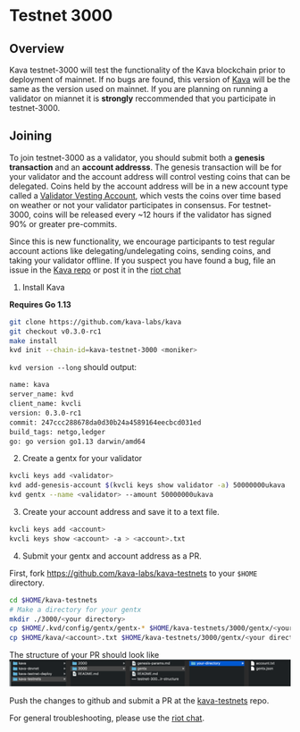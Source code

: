 # Testnet 3000

## Overview
Kava testnet-3000 will test the functionality of the Kava blockchain prior to deployment of mainnet. If no bugs are found, this version of [Kava](https://www.github.com/kava-labs/kava) will be the same as the version used on mainnet. If you are planning on running a validator on miannet it is **strongly** reccommended that you participate in testnet-3000.

## Joining
To join testnet-3000 as a validator, you should submit both a **genesis transaction** and an **account addresss**. The genesis transaction will be for your validator and the account address will control vesting coins that can be delegated. Coins held by the account address will be in a new account type called a [Validator Vesting Account](https://github.com/Kava-Labs/kava/blob/master/x/validator-vesting/spec/01_concepts.md), which vests the coins over time based on weather or not your validator participates in consensus. For testnet-3000, coins will be released every ~12 hours if the validator has signed 90% or greater pre-commits.

 Since this is new functionality, we encourage participants to test regular account actions like delegating/undelegating coins, sending coins, and taking your validator offline. If you suspect you have found a bug, file an issue in the [Kava repo](https://www.github.com/kava-labs/kava/issues) or post it in the [riot chat](https://riot.im/app/#/room/#kava-validators:matrix.org)

1. Install Kava

**Requires Go 1.13**

```sh
git clone https://github.com/kava-labs/kava
git checkout v0.3.0-rc1
make install
kvd init --chain-id=kava-testnet-3000 <moniker>
```

`kvd version --long` should output:

```sh
name: kava
server_name: kvd
client_name: kvcli
version: 0.3.0-rc1
commit: 247ccc288678da0d30b24a4589164eecbcd031ed
build_tags: netgo,ledger
go: go version go1.13 darwin/amd64
```

2. Create a gentx for your validator

```sh
kvcli keys add <validator>
kvd add-genesis-account $(kvcli keys show validator -a) 50000000ukava
kvd gentx --name <validator> --amount 50000000ukava
```

3. Create your account address and save it to a text file.

```sh
kvcli keys add <account>
kvcli keys show <account> -a > <account>.txt
```

4. Submit your gentx and account address as a PR.

First, fork https://github.com/kava-labs/kava-testnets to your `$HOME` directory.

```sh
cd $HOME/kava-testnets
# Make a directory for your gentx
mkdir ./3000/<your directory>
cp $HOME/.kvd/config/gentx/gentx-* $HOME/kava-testnets/3000/gentx/<your directory>/.
cp $HOME/kava/<account>.txt $HOME/kava-testnets/3000/gentx/<your director>/.
```

The structure of your PR should look like ![this](testnet-3000-dir-structure.png)

Push the changes to github and submit a PR at the [kava-testnets](https://github.com/kava-labs/kava-testnets) repo.

For general troubleshooting, please use the [riot chat](https://riot.im/app/#/room/#kava-validators:matrix.org).